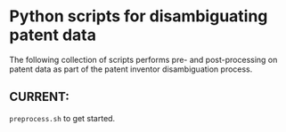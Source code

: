 # Python scripts for disambiguating patent data

The following collection of scripts performs pre- and
post-processing on patent data as part of the patent
inventor disambiguation process.

## CURRENT:

`preprocess.sh` to get started.
